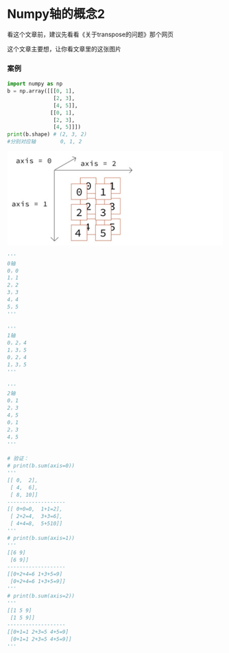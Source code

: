 # Numpy轴的概念2

看这个文章前，建议先看看《关于transpose的问题》那个网页

这个文章主要想，让你看文章里的这张图片

### 案例

```python
import numpy as np
b = np.array([[[0, 1],
               [2, 3],
               [4, 5]],
              [[0, 1],
               [2, 3],
               [4, 5]]])
print(b.shape) # (2, 3, 2)
#分别对应轴        0, 1, 2
```

![image-1.png](./image-1.png)

```python
'''
0轴
0，0
1，1
2，2
3，3
4，4
5，5
'''

'''
1轴
0，2，4
1，3，5
0，2，4
1，3，5
'''

'''
2轴
0，1
2，3
4，5
0，1
2，3
4，5
'''

# 验证：
# print(b.sum(axis=0))
'''
[[ 0,  2],
 [ 4,  6],
 [ 8, 10]]
-------------------
[[ 0+0=0,  1+1=2],
 [ 2+2=4,  3+3=6],
 [ 4+4=8,  5+510]]
'''
# print(b.sum(axis=1))
'''
[[6 9]
 [6 9]]
-------------------
[[0+2+4=6 1+3+5=9]
 [0+2+4=6 1+3+5=9]]
'''
# print(b.sum(axis=2))
'''
[[1 5 9]
 [1 5 9]]
-------------------
[[0+1=1 2+3=5 4+5=9]
 [0+1=1 2+3=5 4+5=9]]
'''
```



